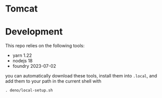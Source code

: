 # Tomcat


# Development

This repo relies on the following tools:

* yarn 1.22
* nodejs 18
* foundry 2023-07-02

you can automatically download these tools, install them into `.local`, and add them to your
path in the current shell with

```
. deno/local-setup.sh
```

